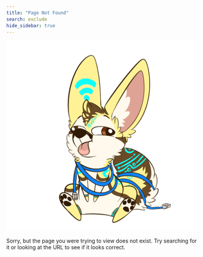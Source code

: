 ```yaml
---
title: "Page Not Found"
search: exclude
hide_sidebar: true
---  
```

<img src="images/cables.png">

Sorry, but the page you were trying to view does not exist. Try searching for it or looking at the URL to see if it looks correct.
